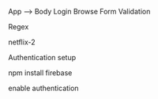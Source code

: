 

 App
     --> Body 
              Login 
              Browse 
Form Validation 

Regex 


netflix-2 

Authentication setup 

 npm install firebase 

 enable authentication

 
